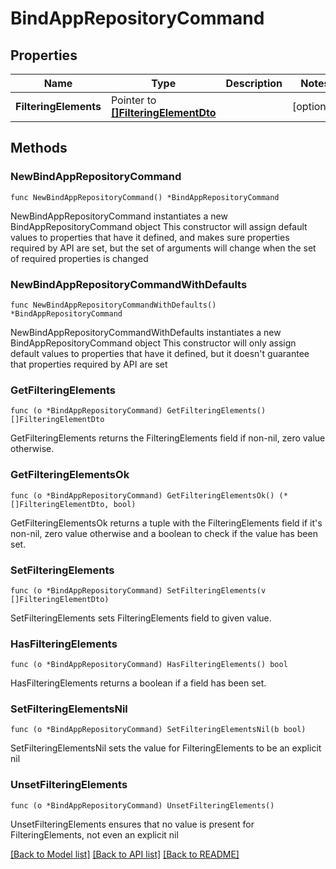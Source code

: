 # BindAppRepositoryCommand

## Properties

Name | Type | Description | Notes
------------ | ------------- | ------------- | -------------
**FilteringElements** | Pointer to [**[]FilteringElementDto**](FilteringElementDto.md) |  | [optional] 

## Methods

### NewBindAppRepositoryCommand

`func NewBindAppRepositoryCommand() *BindAppRepositoryCommand`

NewBindAppRepositoryCommand instantiates a new BindAppRepositoryCommand object
This constructor will assign default values to properties that have it defined,
and makes sure properties required by API are set, but the set of arguments
will change when the set of required properties is changed

### NewBindAppRepositoryCommandWithDefaults

`func NewBindAppRepositoryCommandWithDefaults() *BindAppRepositoryCommand`

NewBindAppRepositoryCommandWithDefaults instantiates a new BindAppRepositoryCommand object
This constructor will only assign default values to properties that have it defined,
but it doesn't guarantee that properties required by API are set

### GetFilteringElements

`func (o *BindAppRepositoryCommand) GetFilteringElements() []FilteringElementDto`

GetFilteringElements returns the FilteringElements field if non-nil, zero value otherwise.

### GetFilteringElementsOk

`func (o *BindAppRepositoryCommand) GetFilteringElementsOk() (*[]FilteringElementDto, bool)`

GetFilteringElementsOk returns a tuple with the FilteringElements field if it's non-nil, zero value otherwise
and a boolean to check if the value has been set.

### SetFilteringElements

`func (o *BindAppRepositoryCommand) SetFilteringElements(v []FilteringElementDto)`

SetFilteringElements sets FilteringElements field to given value.

### HasFilteringElements

`func (o *BindAppRepositoryCommand) HasFilteringElements() bool`

HasFilteringElements returns a boolean if a field has been set.

### SetFilteringElementsNil

`func (o *BindAppRepositoryCommand) SetFilteringElementsNil(b bool)`

 SetFilteringElementsNil sets the value for FilteringElements to be an explicit nil

### UnsetFilteringElements
`func (o *BindAppRepositoryCommand) UnsetFilteringElements()`

UnsetFilteringElements ensures that no value is present for FilteringElements, not even an explicit nil

[[Back to Model list]](../README.md#documentation-for-models) [[Back to API list]](../README.md#documentation-for-api-endpoints) [[Back to README]](../README.md)


